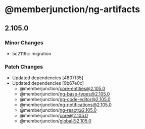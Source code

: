 # @memberjunction/ng-artifacts

## 2.105.0

### Minor Changes

- 5c2119c: migration

### Patch Changes

- Updated dependencies [4807f35]
- Updated dependencies [9b67e0c]
  - @memberjunction/core-entities@2.105.0
  - @memberjunction/ng-base-types@2.105.0
  - @memberjunction/ng-code-editor@2.105.0
  - @memberjunction/ng-notifications@2.105.0
  - @memberjunction/ng-react@2.105.0
  - @memberjunction/core@2.105.0
  - @memberjunction/global@2.105.0
